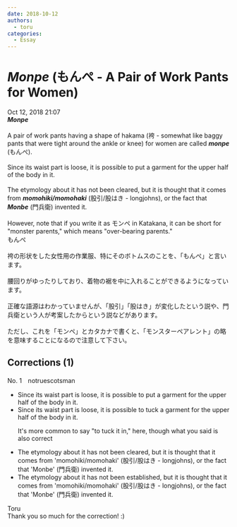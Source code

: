 ```yaml
---
date: 2018-10-12
authors:
  - toru
categories:
  - Essay
---
```


<h1 id="subject_show"><strong><em>Monpe</strong></em> (もんぺ - A Pair of Work Pants for Women)</h1>
<div class="date">Oct 12, 2018 21:07</div>
<div id="post"><div id="body_show_ori">
<strong><em>Monpe</strong></em><br/><br/>A pair of work pants having a shape of hakama (袴 - somewhat like baggy pants that were tight around the ankle or knee) for women are called <strong><em>monpe</em></strong> (もんぺ).<br/><br/>Since its waist part is loose, it is possible to put a garment for the upper half of the body in it.<br/><br/>The etymology about it has not been cleared, but it is thought that it comes from <strong><em>momohiki/momohaki</em></strong> (股引/股はき - longjohns), or the fact that <strong><em>Monbe</em></strong> (門兵衛) invented it.<br/><br/>However, note that if you write it as モンペ in Katakana, it can be short for "monster parents," which means "over-bearing parents."
</div></div>

<!-- more -->

<div id="post_ja"><div id="body_show_mo">
もんぺ<br/><br/>袴の形状をした女性用の作業服、特にそのボトムスのことを、「もんぺ」と言います。<br/><br/>腰回りがゆったりしており、着物の裾を中に入れることができるようになっています。<br/><br/>正確な語源はわかっていませんが、「股引」「股はき」が変化したという説や、門兵衛という人が考案したからという説などがあります。<br/><br/>ただし、これを「モンペ」とカタカナで書くと、「モンスターペアレント」の略を意味することになるので注意して下さい。
</div></div>

## Corrections (1)
<div id="block"><div class="first_name"> No. 1　<span class="just_name">notruescotsman</span></div><div id="block2">
<ul class="correction_field">
<li class="incorrect">Since its waist part is loose, it is possible to put a garment for the upper half of the body in it.</li>
<li class="corrected correct">
Since its waist part is loose, it is possible to <span class="f_blue">tuck</span> a garment for the upper half of the body in it.
<p class="correction_comment">It's more common to say "to tuck it in," here, though what you said is also correct</p>
</li>
</ul>
<ul class="correction_field">
<li class="incorrect">The etymology about it has not been cleared, but it is thought that it comes from 'momohiki/momohaki' (股引/股はき - longjohns), or the fact that 'Monbe' (門兵衛) invented it.</li>
<li class="corrected correct">
The etymology about it has not been <span class="f_blue">established</span>, but it is thought that it comes from 'momohiki/momohaki' (股引/股はき - longjohns), or the fact that 'Monbe' (門兵衛) invented it.
</li>
</ul>
</div><div class="name"><span class="just_name">Toru</span><br>
Thank you so much for the correction! :)
</div>
</div>

